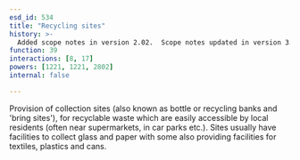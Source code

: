 ```yaml
---
esd_id: 534
title: "Recycling sites"
history: >-
  Added scope notes in version 2.02.  Scope notes updated in version 3.01 for clarification. Term name changed from 'Recycling - collection sites' to 'Recycling - sites' in version 3.02.  Name changed to 'recycling sites' in version 4.00.
function: 39
interactions: [8, 17]
powers: [1221, 1221, 2802]
internal: false

---
```


Provision of collection sites (also known as bottle or recycling banks and 'bring sites'), for recyclable waste which are easily accessible by local residents (often near supermarkets, in car parks etc.).  Sites usually have facilities to collect glass and paper with some also providing facilities for textiles, plastics and cans.

